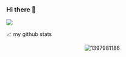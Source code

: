 ### Hi there 👋
</a>

![](https://visitor-badge.glitch.me/badge?page_id=1397981186.1397981186)














📈 my github stats
<p align="center"> <img src="https://github-readme-stats.vercel.app/api?username=1397981186&show_icons=true&theme=gotham" alt="1397981186" />

